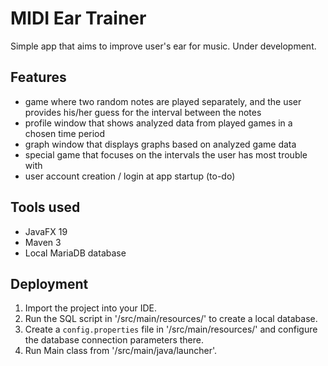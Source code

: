 # MIDI Ear Trainer

Simple app that aims to improve user's ear for music. Under development.

## Features
- game where two random notes are played separately, and the user provides his/her guess for the interval between the notes
- profile window that shows analyzed data from played games in a chosen time period
- graph window that displays graphs based on analyzed game data
- special game that focuses on the intervals the user has most trouble with
- user account creation / login at app startup (to-do)

## Tools used

- JavaFX 19
- Maven 3
- Local MariaDB database

## Deployment

1. Import the project into your IDE.
2. Run the SQL script in '/src/main/resources/' to create a local database. 
3. Create a `config.properties` file in '/src/main/resources/' and configure the database connection parameters there.
4. Run Main class from '/src/main/java/launcher'.
